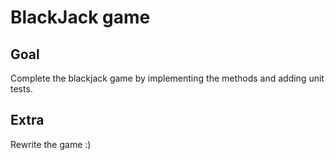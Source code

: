 # BlackJack game

## Goal

Complete the blackjack game by implementing the methods and adding unit tests.

## Extra

Rewrite the game :) 